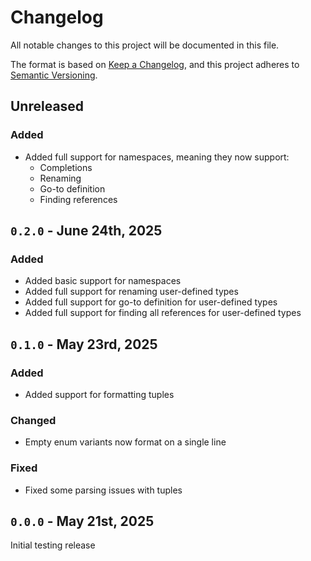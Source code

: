 <!-- markdownlint-disable MD023 -->
<!-- markdownlint-disable MD033 -->

# Changelog

All notable changes to this project will be documented in this file.

The format is based on [Keep a Changelog](https://keepachangelog.com/en/1.0.0/),
and this project adheres to [Semantic Versioning](https://semver.org/spec/v2.0.0.html).

## Unreleased

### Added

- Added full support for namespaces, meaning they now support:
  - Completions
  - Renaming
  - Go-to definition
  - Finding references

## `0.2.0` - June 24th, 2025

### Added

- Added basic support for namespaces
- Added full support for renaming user-defined types
- Added full support for go-to definition for user-defined types
- Added full support for finding all references for user-defined types

## `0.1.0` - May 23rd, 2025

### Added

- Added support for formatting tuples

### Changed

- Empty enum variants now format on a single line

### Fixed

- Fixed some parsing issues with tuples

[#2]: https://github.com/rojo-rbx/rokit/pull/2

## `0.0.0` - May 21st, 2025

Initial testing release
